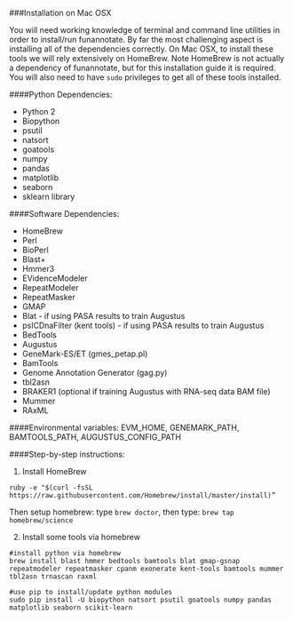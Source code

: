 ###Installation on Mac OSX

You will need working knowledge of terminal and command line utilities in order to install/run funannotate.  By far the most challenging aspect is installing all of the dependencies correctly.  On Mac OSX, to install these tools we will rely extensively on HomeBrew.  Note HomeBrew is not actually a dependency of funannotate, but for this installation guide it is required.  You will also need to have `sudo` privileges to get all of these tools installed.

####Python Dependencies:
* Python 2
* Biopython
* psutil
* natsort
* goatools
* numpy
* pandas
* matplotlib
* seaborn
* sklearn library

####Software Dependencies:
* HomeBrew
* Perl
* BioPerl
* Blast+
* Hmmer3
* EVidenceModeler
* RepeatModeler
* RepeatMasker
* GMAP
* Blat - if using PASA results to train Augustus
* pslCDnaFilter (kent tools) - if using PASA results to train Augustus
* BedTools
* Augustus
* GeneMark-ES/ET (gmes_petap.pl)
* BamTools
* Genome Annotation Generator (gag.py)
* tbl2asn
* BRAKER1 (optional if training Augustus with RNA-seq data BAM file)
* Mummer
* RAxML

####Environmental variables:
EVM_HOME, GENEMARK_PATH, BAMTOOLS_PATH, AUGUSTUS_CONFIG_PATH

####Step-by-step instructions:

1) Install HomeBrew
```
ruby -e "$(curl -fsSL https://raw.githubusercontent.com/Homebrew/install/master/install)”
```
Then setup homebrew: type `brew doctor`, then type: `brew tap homebrew/science`

2) Install some tools via homebrew
```
#install python via homebrew
brew install blast hmmer bedtools bamtools blat gmap-gsnap repeatmodeler repeatmasker cpanm exonerate kent-tools bamtools mummer tbl2asn trnascan raxml

#use pip to install/update python modules
sudo pip install -U biopython natsort psutil goatools numpy pandas matplotlib seaborn scikit-learn
```
